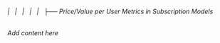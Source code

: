 ###### |   |   |   |   |   ├── Price/Value per User Metrics in Subscription Models

*Add content here*